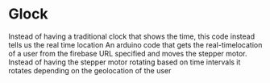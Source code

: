 # Glock
Instead of having a traditional clock that shows the time, this code instead tells us the real time location  An arduino code that gets the  real-timelocation of a user from the firebase URL specified and moves the stepper motor. Instead of having the stepper motor rotating based on time intervals it rotates depending on the geolocation of the user
